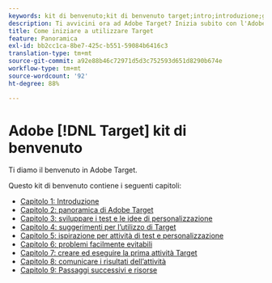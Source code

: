 ```yaml
---
keywords: kit di benvenuto;kit di benvenuto target;intro;introduzione;guida introduttiva
description: Ti avvicini ora ad Adobe Target? Inizia subito con l'Adobe [!DNL Target] Kit di benvenuto.
title: Come iniziare a utilizzare Target
feature: Panoramica
exl-id: bb2cc1ca-8be7-425c-b551-59084b6416c3
translation-type: tm+mt
source-git-commit: a92e88b46c72971d5d3c752593d651d8290b674e
workflow-type: tm+mt
source-wordcount: '92'
ht-degree: 88%

---
```


# Adobe [!DNL Target] kit di benvenuto

Ti diamo il benvenuto in Adobe Target.

Questo kit di benvenuto contiene i seguenti capitoli:

* [Capitolo 1: Introduzione](/help/c-intro/target-welcome-kit-1.md)
* [Capitolo 2: panoramica di Adobe Target](/help/c-intro/target-welcome-kit-2.md)
* [Capitolo 3: sviluppare i test e le idee di personalizzazione](/help/c-intro/target-welcome-kit-3.md)
* [Capitolo 4: suggerimenti per l’utilizzo di Target](/help/c-intro/target-welcome-kit-4.md)
* [Capitolo 5: ispirazione per attività di test e personalizzazione](/help/c-intro/target-welcome-kit-5.md)
* [Capitolo 6: problemi facilmente evitabili](/help/c-intro/target-welcome-kit-6.md)
* [Capitolo 7: creare ed eseguire la prima attività Target](/help/c-intro/target-welcome-kit-7.md)
* [Capitolo 8: comunicare i risultati dell’attività](/help/c-intro/target-welcome-kit-8.md)
* [Capitolo 9: Passaggi successivi e risorse](/help/c-intro/target-welcome-kit-9.md)
